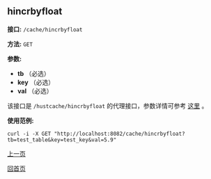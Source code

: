 ## hincrbyfloat ##

**接口:** `/cache/hincrbyfloat`

**方法:** `GET`

**参数:** 

*  **tb** （必选）  
*  **key** （必选）  
*  **val** （必选）  

该接口是 `/hustcache/hincrbyfloat` 的代理接口，参数详情可参考 [这里](../../hustdb/hustcache/hincrbyfloat.md) 。

**使用范例:**

    curl -i -X GET "http://localhost:8082/cache/hincrbyfloat?tb=test_table&key=test_key&val=5.9"

[上一页](../cache.md)

[回首页](../../../index.md)